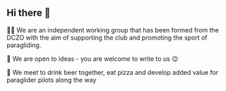 ## Hi there 👋

🙋‍♀️ We are an independent working group that has been formed from the DCZO with the aim of supporting the club and promoting the sport of paragliding.

🌈 We are open to ideas - you are welcome to write to us 😉

🍻 We meet to drink beer together, eat pizza and develop added value for paraglider pilots along the way
